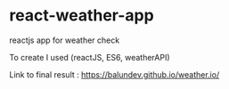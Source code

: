 # react-weather-app
reactjs app for weather check

To create I used (reactJS, ES6, weatherAPI)

Link to final result : https://balundev.github.io/weather.io/
